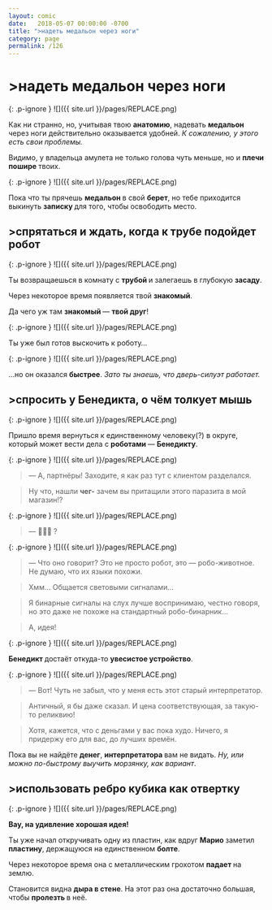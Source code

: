 ```yaml
---
layout: comic
date:   2018-05-07 00:00:00 -0700
title: ">надеть медальон через ноги"
category: page
permalink: /126
---
```

# >надеть медальон через ноги

{: .p-ignore }
![]({{ site.url }}/pages/REPLACE.png)

Как ни странно, но, учитывая твою <strong>анатомию</strong>, надевать <strong>медальон </strong>через ноги действительно оказывается удобней. <em>К сожалению, у этого есть свои проблемы.</em>

Видимо, у владельца амулета не только голова чуть меньше, но и <strong>плечи пошире</strong> твоих.

{: .p-ignore }
![]({{ site.url }}/pages/REPLACE.png)

Пока что ты прячешь <strong>медальон </strong>в свой <strong>берет</strong>, но тебе приходится выкинуть <strong>записку </strong>для того, чтобы освободить место.

## >спрятаться и ждать, когда к трубе подойдет робот

{: .p-ignore }
![]({{ site.url }}/pages/REPLACE.png)

Ты возвращаешься в комнату с <strong>трубой </strong>и залегаешь в глубокую <strong>засаду</strong>.

Через некоторое время появляется твой <strong>знакомый</strong>.

Да чего уж там <strong>знакомый </strong>— <strong>твой друг</strong>!

{: .p-ignore }
![]({{ site.url }}/pages/REPLACE.png)

Ты уже был готов выскочить к роботу…

{: .p-ignore }
![]({{ site.url }}/pages/REPLACE.png)

…но он оказался <strong>быстрее</strong>. <em>Зато ты знаешь, что дверь-силуэт работает.</em>

## >спросить у Бенедикта, о чём толкует мышь

{: .p-ignore }
![]({{ site.url }}/pages/REPLACE.png)

Пришло время вернуться к единственному человеку(?) в округе, который может вести дела с <strong>роботами </strong>— <strong>Бенедикту</strong>.

{: .p-ignore }
![]({{ site.url }}/pages/REPLACE.png)

<blockquote>— А, партнёры! Заходите, я как раз тут с клиентом разделался.</blockquote>

<blockquote>Ну что, нашли <strong>чег-</strong> зачем вы притащили этого паразита в мой магазин!?</blockquote>

{: .p-ignore }
![]({{ site.url }}/pages/REPLACE.png)

<blockquote>— <strong>🤖🐭💬 </strong>?</blockquote>

{: .p-ignore }
![]({{ site.url }}/pages/REPLACE.png)

<blockquote>— Что оно говорит? Это не просто робот, это — робо-животное. Не думаю, что их языки похожи.</blockquote>

<blockquote>Хмм… Общается световыми сигналами… </blockquote>

<blockquote>Я бинарные сигналы на слух лучше воспринимаю, честно говоря, но это даже не похоже на стандартный робо-бинарник…</blockquote>

<blockquote>А, идея!</blockquote>

{: .p-ignore }
![]({{ site.url }}/pages/REPLACE.png)

<strong>Бенедикт </strong>достаёт откуда-то <strong>увесистое устройство</strong>.

{: .p-ignore }
![]({{ site.url }}/pages/REPLACE.png)

<blockquote>— Вот! Чуть не забыл, что у меня есть этот старый интерпретатор.</blockquote>

<blockquote>Античный, я бы даже сказал. И цена соответствующая, за такую-то реликвию!</blockquote>

<blockquote>Хотя, кажется, что с деньгами у вас пока худо. Ничего, я придержу его для вас, до лучших времён.</blockquote>

Пока вы не найдёте <strong>денег</strong>, <strong>интерпретатора </strong>вам не видать. <em>Ну, или можно по-быстрому выучить морзянку, как вариант</em>.

## >использовать ребро кубика как отвертку

{: .p-ignore }
![]({{ site.url }}/pages/REPLACE.png)

<strong>Вау, на удивление хорошая идея!</strong>

Ты уже начал откручивать одну из пластин, как вдруг <strong>Марио </strong>заметил <strong>пластину</strong>, держащуюся на единственном <strong>болте</strong>.

Через некоторое время она с металлическим грохотом <strong>падает </strong>на землю.

Становится видна <strong>дыра в стене</strong>. На этот раз она достаточно большая, чтобы <strong>пролезть </strong>в неё.
